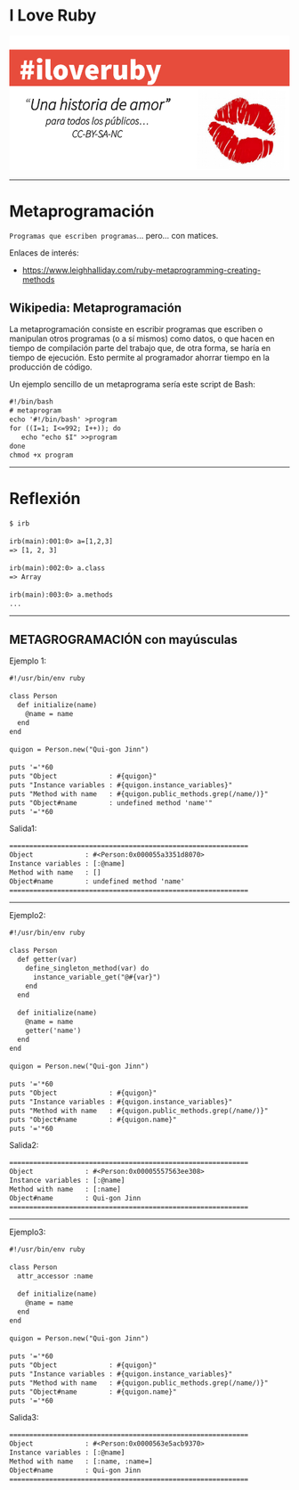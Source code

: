 
# I Love Ruby

![](./images/iloveruby.png)

---

# Metaprogramación

`Programas que escriben programas`... pero... con matices.

Enlaces de interés:
* https://www.leighhalliday.com/ruby-metaprogramming-creating-methods

## Wikipedia: Metaprogramación

La metaprogramación consiste en escribir programas que escriben o manipulan otros programas (o a sí mismos) como datos, o que hacen en tiempo de compilación parte del trabajo que, de otra forma, se haría en tiempo de ejecución. Esto permite al programador ahorrar tiempo en la producción de código.

Un ejemplo sencillo de un metaprograma sería este script de Bash:

```
#!/bin/bash
# metaprogram
echo '#!/bin/bash' >program
for ((I=1; I<=992; I++)); do
   echo "echo $I" >>program
done
chmod +x program
```

---

# Reflexión

```
$ irb

irb(main):001:0> a=[1,2,3]
=> [1, 2, 3]

irb(main):002:0> a.class
=> Array

irb(main):003:0> a.methods
...
```

---

## METAGROGRAMACIÓN con mayúsculas

Ejemplo 1:
```
#!/usr/bin/env ruby

class Person
  def initialize(name)
    @name = name
  end
end

quigon = Person.new("Qui-gon Jinn")

puts '='*60
puts "Object             : #{quigon}"
puts "Instance variables : #{quigon.instance_variables}"
puts "Method with name   : #{quigon.public_methods.grep(/name/)}"
puts "Object#name        : undefined method 'name'"
puts '='*60
```

Salida1:
```
============================================================
Object             : #<Person:0x000055a3351d8070>
Instance variables : [:@name]
Method with name   : []
Object#name        : undefined method 'name'
============================================================
```

---

Ejemplo2:
```
#!/usr/bin/env ruby

class Person
  def getter(var)
    define_singleton_method(var) do
      instance_variable_get("@#{var}")
    end
  end

  def initialize(name)
    @name = name
    getter('name')
  end
end

quigon = Person.new("Qui-gon Jinn")

puts '='*60
puts "Object             : #{quigon}"
puts "Instance variables : #{quigon.instance_variables}"
puts "Method with name   : #{quigon.public_methods.grep(/name/)}"
puts "Object#name        : #{quigon.name}"
puts '='*60
```

Salida2:
```
============================================================
Object             : #<Person:0x00005557563ee308>
Instance variables : [:@name]
Method with name   : [:name]
Object#name        : Qui-gon Jinn
============================================================
```

---

Ejemplo3:
```
#!/usr/bin/env ruby

class Person
  attr_accessor :name

  def initialize(name)
    @name = name
  end
end

quigon = Person.new("Qui-gon Jinn")

puts '='*60
puts "Object             : #{quigon}"
puts "Instance variables : #{quigon.instance_variables}"
puts "Method with name   : #{quigon.public_methods.grep(/name/)}"
puts "Object#name        : #{quigon.name}"
puts '='*60
```

Salida3:
```
============================================================
Object             : #<Person:0x0000563e5acb9370>
Instance variables : [:@name]
Method with name   : [:name, :name=]
Object#name        : Qui-gon Jinn
============================================================
```

